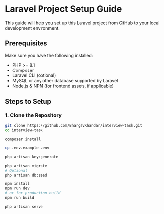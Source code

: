 # Laravel Project Setup Guide

This guide will help you set up this Laravel project from GitHub to your local development environment.

## Prerequisites

Make sure you have the following installed:

- PHP >= 8.1
- Composer
- Laravel CLI (optional)
- MySQL or any other database supported by Laravel
- Node.js & NPM (for frontend assets, if applicable)

## Steps to Setup

### 1. Clone the Repository

```bash
git clone https://github.com/BhargavKhandar/interview-task.git
cd interview-task

composer install

cp .env.example .env

php artisan key:generate

php artisan migrate
# Optional
php artisan db:seed

npm install
npm run dev
# or for production build
npm run build

php artisan serve
